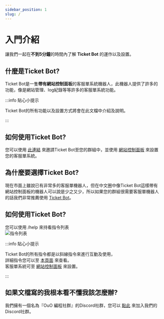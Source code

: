 ```yaml
---
sidebar_position: 1
slug: /
---
```


# 入門介紹

讓我們一起在**不到5分鐘**的時間內了解 **Ticket Bot** 的運作以及設置。

## 什麼是Ticket Bot?

Ticket Bot是一隻**帶有網站控制面板**的客服單系統機器人，此機器人提供了許多的功能，像是網站管理、log紀錄等等許多的客服單系統功能。

:::info 貼心小提示

Ticket Bot的所有功能以及設置方式將會在此文檔中介紹及說明。

:::

## 如何使用Ticket Bot?

您可以使用 [此連結](https://discord.com/api/oauth2/authorize?client_id=955466249482150018&permissions=8&scope=bot%20applications.commands) 來邀請Ticket Bot至您的群組中，並使用 [網站控制面板](https://ticketbot.dev/) 來設置您的客服單系統。

## 為什麼要選擇Ticket Bot?

現在市面上雖說已有非常多的客服單機器人，但在中文圈中像Ticket Bot這樣帶有網站控制面板的機器人可以說是少之又少，所以如果您的群組很需要客服單機器人的話我們非常推薦使用 [Ticket Bot](https://discord.com/api/oauth2/authorize?client_id=955466249482150018&permissions=8&scope=bot%20applications.commands)。

## 如何使用Ticket Bot?
您可以使用 /help 來持看指令列表  
![指令列表](https://i.imgur.com/y9XuUas.png)

:::info 貼心小提示

Ticket Bot的所有指令都是以斜線指令來進行互動及使用，  
詳細指令您可以至 [本頁面](./commands) 來查看。  
客服單系統可至 [網站控制面板](https://ticketbot.dev/) 來設置。  

:::

## 如果文檔寫的我根本看不懂我該怎麼辦?

我們擁有一個名為『OuO 編程社群』的Discord社群，您可以 [點此](https://discord.gg/5HkdGgP6Ek) 來加入我們的Discord社群。